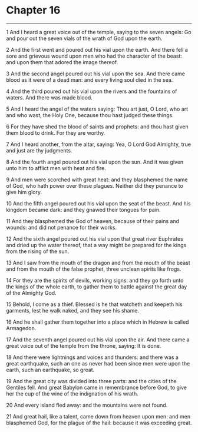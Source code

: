 # Chapter 16

***

1 And I heard a great voice out of the temple, saying to the seven angels: Go and pour out the seven vials of the wrath of God upon the earth.

2 And the first went and poured out his vial upon the earth. And there fell a sore and grievous wound upon men who had the character of the beast: and upon them that adored the image thereof.

3 And the second angel poured out his vial upon the sea. And there came blood as it were of a dead man: and every living soul died in the sea.

4 And the third poured out his vial upon the rivers and the fountains of waters. And there was made blood.

5 And I heard the angel of the waters saying: Thou art just, O Lord, who art and who wast, the Holy One, because thou hast judged these things.

6 For they have shed the blood of saints and prophets: and thou hast given them blood to drink. For they are worthy.

7 And I heard another, from the altar, saying: Yea, O Lord God Almighty, true and just are thy judgments.

8 And the fourth angel poured out his vial upon the sun. And it was given unto him to afflict men with heat and fire.

9 And men were scorched with great heat: and they blasphemed the name of God, who hath power over these plagues. Neither did they penance to give him glory.

10 And the fifth angel poured out his vial upon the seat of the beast. And his kingdom became dark: and they gnawed their tongues for pain.

11 And they blasphemed the God of heaven, because of their pains and wounds: and did not penance for their works.

12 And the sixth angel poured out his vial upon that great river Euphrates and dried up the water thereof, that a way might be prepared for the kings from the rising of the sun.

13 And I saw from the mouth of the dragon and from the mouth of the beast and from the mouth of the false prophet, three unclean spirits like frogs.

14 For they are the spirits of devils, working signs: and they go forth unto the kings of the whole earth, to gather them to battle against the great day of the Almighty God.

15 Behold, I come as a thief. Blessed is he that watcheth and keepeth his garments, lest he walk naked, and they see his shame.

16 And he shall gather them together into a place which in Hebrew is called Armagedon.

17 And the seventh angel poured out his vial upon the air. And there came a great voice out of the temple from the throne, saying: It is done.

18 And there were lightnings and voices and thunders: and there was a great earthquake, such an one as never had been since men were upon the earth, such an earthquake, so great.

19 And the great city was divided into three parts: and the cities of the Gentiles fell. And great Babylon came in remembrance before God, to give her the cup of the wine of the indignation of his wrath.

20 And every island fled away: and the mountains were not found.

21 And great hail, like a talent, came down from heaven upon men: and men blasphemed God, for the plague of the hail: because it was exceeding great.

